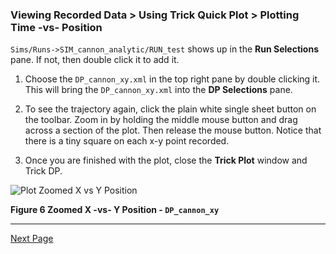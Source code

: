 ### Viewing Recorded Data > Using Trick Quick Plot > Plotting Time -vs- Position

 `Sims/Runs->SIM_cannon_analytic/RUN_test` shows up
in the  **Run Selections** pane. If not, then double click it to add it.

1. Choose the `DP_cannon_xy.xml` in the top right pane by double
clicking it. This will bring the `DP_cannon_xy.xml` into the **DP Selections** pane.

1. To see the trajectory again, click the plain white single sheet
button on the toolbar. Zoom in by holding the middle mouse button and drag
across a section of the plot. Then release the mouse button. Notice that there
is a tiny square on each x-y point recorded.

1. Once you are finished with the plot, close the **Trick Plot**
window and Trick DP.

![Plot Zoomed X vs Y Position](images/PlotZoomedXYPosition.png)

**Figure 6 Zoomed X -vs- Y Position - `DP_cannon_xy`**

---
[Next Page](ATutRunningRealtime)
